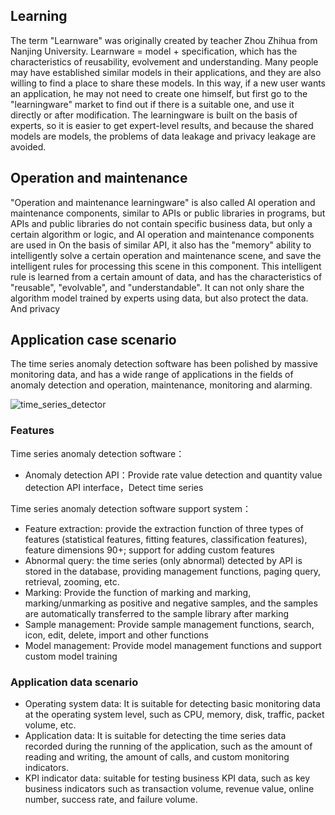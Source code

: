 ## Learning
The term "Learnware" was originally created by teacher Zhou Zhihua from Nanjing University. Learnware = model + specification, which has the characteristics of reusability, evolvement and understanding.
Many people may have established similar models in their applications, and they are also willing to find a place to share these models. In this way, if a new user wants an application, he may not need to create one himself, but first go to the "learningware" market to find out if there is a suitable one, and use it directly or after modification. The learningware is built on the basis of experts, so it is easier to get expert-level results, and because the shared models are models, the problems of data leakage and privacy leakage are avoided.

## Operation and maintenance
"Operation and maintenance learningware" is also called AI operation and maintenance components, similar to APIs or public libraries in programs, but APIs and public libraries do not contain specific business data, but only a certain algorithm or logic, and AI operation and maintenance components are used in On the basis of similar API, it also has the "memory" ability to intelligently solve a certain operation and maintenance scene, and save the intelligent rules for processing this scene in this component. This intelligent rule is learned from a certain amount of data, and has the characteristics of "reusable", "evolvable", and "understandable". It can not only share the algorithm model trained by experts using data, but also protect the data. And privacy

## Application case scenario

The time series anomaly detection software has been polished by massive monitoring data, and has a wide range of applications in the fields of anomaly detection and operation, maintenance, monitoring and alarming.

![time_series_detector](images/time_series_detector.png)

### Features

Time series anomaly detection software：

* Anomaly detection API：Provide rate value detection and quantity value detection API interface，Detect time series

Time series anomaly detection software support system：

* Feature extraction: provide the extraction function of three types of features (statistical features, fitting features, classification features), feature dimensions 90+; support for adding custom features
* Abnormal query: the time series (only abnormal) detected by API is stored in the database, providing management functions, paging query, retrieval, zooming, etc.
* Marking: Provide the function of marking and marking, marking/unmarking as positive and negative samples, and the samples are automatically transferred to the sample library after marking
* Sample management: Provide sample management functions, search, icon, edit, delete, import and other functions
* Model management: Provide model management functions and support custom model training

### Application data scenario

* Operating system data: It is suitable for detecting basic monitoring data at the operating system level, such as CPU, memory, disk, traffic, packet volume, etc.
* Application data: It is suitable for detecting the time series data recorded during the running of the application, such as the amount of reading and writing, the amount of calls, and custom monitoring indicators.
* KPI indicator data: suitable for testing business KPI data, such as key business indicators such as transaction volume, revenue value, online number, success rate, and failure volume.

